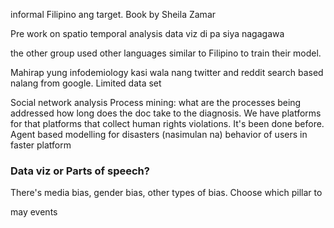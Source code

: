 informal Filipino ang target.
Book by Sheila Zamar

Pre work on spatio temporal analysis data viz
di pa siya nagagawa 

the other group used other languages similar to Filipino to train their model.

Mahirap yung infodemiology kasi wala nang twitter and reddit
search based nalang from google. Limited data set

Social network analysis
Process mining: what are the processes being addressed
	how long does the doc take to the diagnosis.
	We have platforms for that
	platforms that collect human rights violations. It's been done before.
Agent based modelling for disasters (nasimulan na)
behavior of users in faster platform

### Data viz or Parts of speech?

There's media bias, gender bias, other types of bias. Choose which pillar to 

may events